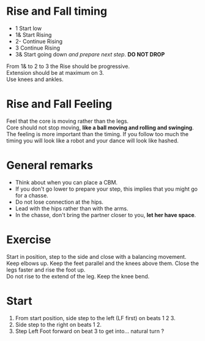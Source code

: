 # Rise and Fall timing

- 1 Start low
- 1& Start Rising
- 2- Continue Rising
- 3 Continue Rising
- 3& Start going down *and prepare next step*. **DO NOT DROP**

From 1& to 2 to 3 the Rise should be progressive.  
Extension should be at maximum on 3.  
Use knees and ankles.

# Rise and Fall Feeling

Feel that the core is moving rather than the legs.  
Core should not stop moving, **like a ball moving and rolling and swinging**.
The feeling is more important than the timing.
If you follow too much the timing you will look like a robot and your dance will look like hashed.

# General remarks

- Think about when you can place a CBM.
- If you don't go lower to prepare your step, this implies that you might go for a chasse.
- Do not lose connection at the hips.
- Lead with the hips rather than with the arms.
- In the chasse, don't bring the partner closer to you, __let her have space__.

# Exercise

Start in position, step to the side and close with a balancing movement.  
Keep elbows up. Keep the feet parallel and the knees above them.
Close the legs faster and rise the foot up.  
Do not rise to the extend of the leg. Keep the knee bend.

# Start

1. From start position, side step to the left (LF first) on beats 1 2 3.
2. Side step to the right on beats 1 2.
3. Step Left Foot forward on beat 3 to get into... natural turn ?
